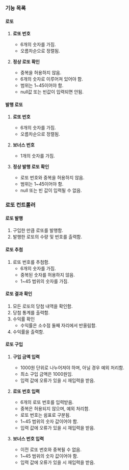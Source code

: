 ### 기능 목록
#### 로또
1. **로또 번호**
   - 6개의 숫자를 가짐.
   - 오름차순으로 정렬됨.

2. **정상 로또 확인**
   - 중복을 허용하지 않음.
   - 6개의 숫자로 이루어져 있어야 함.
   - 범위는 1~45이어야 함.
   - null값 또는 빈값이 입력되면 안됨.

#### 발행 로또

1. **로또 번호**
   - 6개의 숫자를 가짐.
   - 오름차순으로 정렬됨.

2. **보너스 번호**
   - 1개의 숫자를 가짐.

3. **정상 발행 로또 확인**
   - 로또 번호와 중복을 허용하지 않음.
   - 범위는 1~45이어야 함.
   - null 또는 빈 값이 입력될 수 없음.
   

### 로또 컨트롤러

#### 로또 발행

1. 구입한 만큼 로또를 발행함.
2. 발행한 로또의 수량 및 번호를 출력함.

#### 로또 추첨

1. 로또 번호를 추첨함.
   - 6개의 숫자를 가짐.
   - 중복된 숫자를 허용하지 않음.
   - 1~45 범위의 숫자를 가짐.

#### 로또 결과 확인

1. 모든 로또의 당첨 내역을 확인함.
2. 당첨 통계를 출력함.
3. 수익률 확인
   - 수익률은 소수점 둘째 자리에서 반올림함.
4. 수익률을 출력함.

#### 로또 구입

1. **구입 금액 입력**
   - 1000원 단위로 나누어져야 하며, 아닐 경우 예외 처리함.
   - 최소 구입 금액은 1000원임.
   - 입력 값에 오류가 있을 시 재입력을 받음.

2. **로또 번호 입력**
   - 6개의 로또 번호를 입력받음.
   - 중복은 허용되지 않으며, 예외 처리함.
   - 로또 번호는 쉼표로 구분됨.
   - 1~45 범위의 숫자 값이어야 함.
   - 입력 값에 오류가 있을 시 재입력을 받음.

3. **보너스 번호 입력**
   - 이전 로또 번호와 중복될 수 없음.
   - 1~45 범위의 숫자 값이어야 함.
   - 입력 값에 오류가 있을 시 재입력을 받음.




